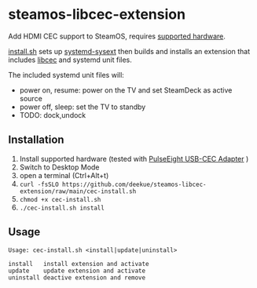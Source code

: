 # steamos-libcec-extension

Add HDMI CEC support to SteamOS, requires [supported
hardware](https://github.com/Pulse-Eight/libcec#supported-hardware).

[install.sh](https://github.com/deekue/steamos-libcec-extension/raw/main/install.sh) sets up [systemd-sysext](https://www.freedesktop.org/software/systemd/man/systemd-sysext.html) then builds and installs an extension that includes [libcec](https://github.com/Pulse-Eight/libcec) and systemd unit files.

The included systemd unit files will:
- power on, resume: power on the TV and set SteamDeck as active source 
- power off, sleep: set the TV to standby
- TODO: dock,undock

## Installation

1. Install supported hardware (tested with [PulseEight USB-CEC Adapter](https://www.pulse-eight.com/p/104/usb-hdmi-cec-adapter) )
1. Switch to Desktop Mode
1. open a terminal (Ctrl+Alt+t)
1. `curl -fsSLO https://github.com/deekue/steamos-libcec-extension/raw/main/cec-install.sh`
1. `chmod +x cec-install.sh`
1. `./cec-install.sh install`

## Usage

```
Usage: cec-install.sh <install|update|uninstall>

install   install extension and activate
update    update extension and activate
uninstall deactive extension and remove
```

